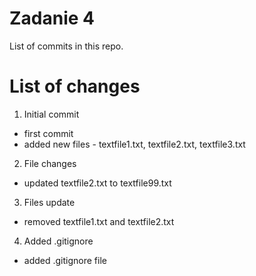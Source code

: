 # Zadanie 4
List of commits in this repo.

# List of changes
1. Initial commit
  - first commit
  - added new files - textfile1.txt, textfile2.txt, textfile3.txt
2. File changes
  - updated textfile2.txt to textfile99.txt
3. Files update
  - removed textfile1.txt and textfile2.txt
4. Added .gitignore
  - added .gitignore file
